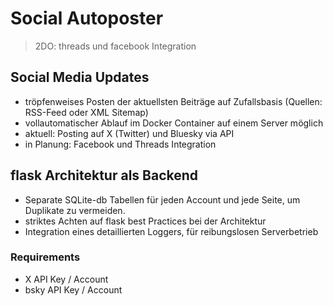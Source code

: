 # Social Autoposter

> 2DO: threads und facebook Integration

## Social Media Updates

- tröpfenweises Posten der aktuellsten Beiträge auf Zufallsbasis (Quellen: RSS-Feed oder XML Sitemap)
- vollautomatischer Ablauf im Docker Container auf einem Server möglich
- aktuell: Posting auf X (Twitter) und Bluesky via API
- in Planung: Facebook und Threads Integration


## flask Architektur als Backend

- Separate SQLite-db Tabellen für jeden Account und jede Seite, um Duplikate zu vermeiden.
- striktes Achten auf flask best Practices bei der Architektur
- Integration eines detaillierten Loggers, für reibungslosen Serverbetrieb

### Requirements
- X API Key / Account
- bsky API Key / Account
